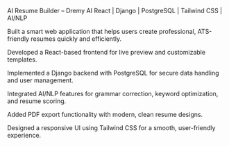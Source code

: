 AI Resume Builder – Dremy AI
React | Django | PostgreSQL | Tailwind CSS | AI/NLP

Built a smart web application that helps users create professional, ATS-friendly resumes quickly and efficiently.

Developed a React-based frontend for live preview and customizable templates.

Implemented a Django backend with PostgreSQL for secure data handling and user management.

Integrated AI/NLP features for grammar correction, keyword optimization, and resume scoring.

Added PDF export functionality with modern, clean resume designs.

Designed a responsive UI using Tailwind CSS for a smooth, user-friendly experience.
